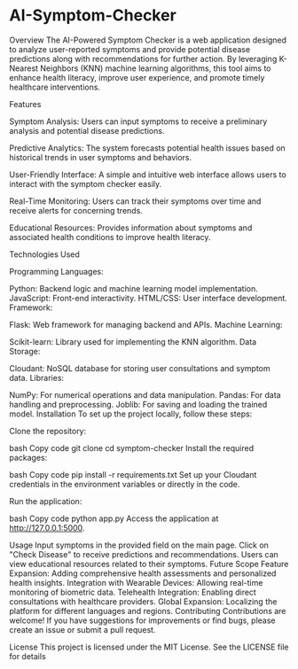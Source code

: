 # AI-Symptom-Checker
Overview
The AI-Powered Symptom Checker is a web application designed to analyze user-reported symptoms and provide potential disease predictions along with recommendations for further action. By leveraging K-Nearest Neighbors (KNN) machine learning algorithms, this tool aims to enhance health literacy, improve user experience, and promote timely healthcare interventions.

Features

Symptom Analysis: Users can input symptoms to receive a preliminary analysis and potential disease predictions.

Predictive Analytics: The system forecasts potential health issues based on historical trends in user symptoms and behaviors.

User-Friendly Interface: A simple and intuitive web interface allows users to interact with the symptom checker easily.

Real-Time Monitoring: Users can track their symptoms over time and receive alerts for concerning trends.

Educational Resources: Provides information about symptoms and associated health conditions to improve health literacy.

Technologies Used

Programming Languages:

Python: Backend logic and machine learning model implementation.
JavaScript: Front-end interactivity.
HTML/CSS: User interface development.
Framework:

Flask: Web framework for managing backend and APIs.
Machine Learning:

Scikit-learn: Library used for implementing the KNN algorithm.
Data Storage:

Cloudant: NoSQL database for storing user consultations and symptom data.
Libraries:

NumPy: For numerical operations and data manipulation.
Pandas: For data handling and preprocessing.
Joblib: For saving and loading the trained model.
Installation
To set up the project locally, follow these steps:

Clone the repository:

bash
Copy code
git clone <repository-url>
cd symptom-checker
Install the required packages:

bash
Copy code
pip install -r requirements.txt
Set up your Cloudant credentials in the environment variables or directly in the code.

Run the application:

bash
Copy code
python app.py
Access the application at http://127.0.0.1:5000.

Usage
Input symptoms in the provided field on the main page.
Click on "Check Disease" to receive predictions and recommendations.
Users can view educational resources related to their symptoms.
Future Scope
Feature Expansion: Adding comprehensive health assessments and personalized health insights.
Integration with Wearable Devices: Allowing real-time monitoring of biometric data.
Telehealth Integration: Enabling direct consultations with healthcare providers.
Global Expansion: Localizing the platform for different languages and regions.
Contributing
Contributions are welcome! If you have suggestions for improvements or find bugs, please create an issue or submit a pull request.

License
This project is licensed under the MIT License. See the LICENSE file for details
